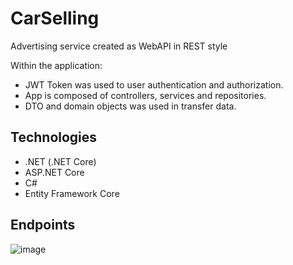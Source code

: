 # CarSelling
Advertising service created as WebAPI in REST style

Within the application:
* JWT Token was used to user authentication and authorization.
* App is composed of controllers, services and repositories.
* DTO and domain objects was used in transfer data.

## Technologies
* .NET (.NET Core)
* ASP.NET Core
* C#
* Entity Framework Core

## Endpoints
![image](https://github.com/JakubMichalMalinowski/CarSelling/assets/49117480/1c621038-6fc3-4626-b07c-6c6f73cc8bb6)

